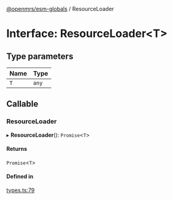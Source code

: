 [@openmrs/esm-globals](../API.md) / ResourceLoader

# Interface: ResourceLoader<T\>

## Type parameters

| Name | Type |
| :------ | :------ |
| `T` | `any` |

## Callable

### ResourceLoader

▸ **ResourceLoader**(): `Promise`<`T`\>

#### Returns

`Promise`<`T`\>

#### Defined in

[types.ts:79](https://github.com/openmrs/openmrs-esm-core/blob/master/packages/framework/esm-globals/src/types.ts#L79)
